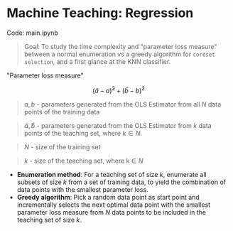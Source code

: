 # Machine Teaching: Regression

Code: main.ipynb

> Goal: To study the time complexity and "parameter loss measure" between a normal enumeration vs a greedy algorithm for `coreset selection`, and a first glance at the KNN classifier.

"Parameter loss measure"

$$
(\hat{a} - a)^{2} + (\hat{b} - b)^{2}
$$

> $a, b$ - parameters generated from the OLS Estimator from all $N$ data points of the training data

> $\hat{a}, \hat{b}$ - parameters generated from the OLS Estimator from $k$ data points of the teaching set, where $k\in N$. 

> $N$ - size of the training set

> $k$ - size of the teaching set, where k $\in$ $N$

- **Enumeration method**: For a teaching set of size $k$, enumerate all subsets of size $k$ from a set of training data, to yield the combination of data points with the smallest parameter loss. 
- **Greedy algorithm**: Pick a random data point as start point and incrementally selects the next optimal data point with the smallest parameter loss measure from $N$ data points to be included in the teaching set of size $k$.

